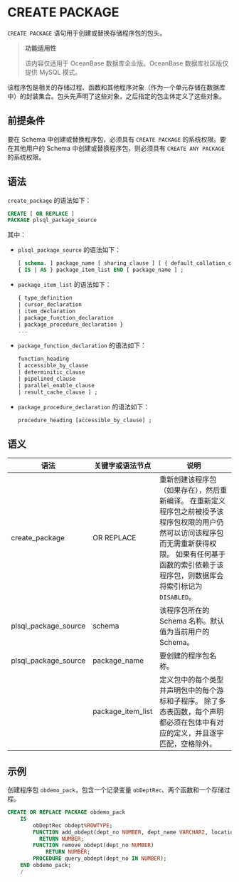 CREATE PACKAGE 
===================================

`CREATE PACKAGE` 语句用于创建或替换存储程序包的包头。

>**功能适用性**
>
>该内容仅适用于 OceanBase 数据库企业版。OceanBase 数据库社区版仅提供 MySQL 模式。

该程序包是相关的存储过程、函数和其他程序对象（作为一个单元存储在数据库中）的封装集合。包头先声明了这些对象，之后指定的包主体定义了这些对象。

前提条件 
-------------------------

要在 Schema 中创建或替换程序包，必须具有 `CREATE PACKAGE` 的系统权限。要在其他用户的 Schema 中创建或替换程序包，则必须具有 `CREATE ANY PACKAGE` 的系统权限。

语法 
-----------------------

`create_package` 的语法如下：

```sql
CREATE [ OR REPLACE ]
PACKAGE plsql_package_source
```



其中：

* `plsql_package_source` 的语法如下：

  ```sql
  [ schema. ] package_name [ sharing_clause ] [ { default_collation_clause | invoker_rights_clause | accessible_by_clause }... ]  
  { IS | AS } package_item_list END [ package_name ] ;
  ```

  

* `package_item_list` 的语法如下：

  ```sql
  { type_definition 
  | cursor_declaration 
  | item_declaration 
  | package_function_declaration 
  | package_procedure_declaration } 
  ...
  ```

  

* `package_function_declaration` 的语法如下：

  ```sql
  function_heading 
  [ accessible_by_clause 
  | determinitic_clause 
  | pipelined_clause 
  | parallel_enable_clause 
  | result_cache_clause ] ;
  ```

  

* `package_procedure_declaration` 的语法如下：

  ```sql
  procedure_heading [accessible_by_clause] ;
  ```

  

  




语义 
-----------------------



|          语法          |     关键字或语法节点      |                                                                      说明                                                                       |
|----------------------|-------------------|-----------------------------------------------------------------------------------------------------------------------------------------------|
| create_package       | OR REPLACE        | 重新创建该程序包（如果存在），然后重新编译。 在重新定义程序包之前被授予该程序包权限的用户仍然可以访问该程序包而无需重新获得权限。 如果有任何基于函数的索引依赖于该程序包，则数据库会将索引标记为 `DISABLED`。 |
| plsql_package_source | schema            | 该程序包所在的 Schema 名称。默认值为当前用户的 Schema。                                                                                                           |
| plsql_package_source | package_name      | 要创建的程序包名称。                                                                                                                                    |
|                      | package_item_list | 定义包中的每个类型并声明包中的每个游标和子程序。 除了多态表函数，每个声明都必须在包体中有对应的定义，并且逐字匹配，空格除外。                                                                               |



示例 
-----------------------

创建程序包 `obdemo_pack`，包含一个记录变量 `obDeptRec`、两个函数和一个存储过程。

```sql
CREATE OR REPLACE PACKAGE obdemo_pack
    IS
        obDeptRec obdept%ROWTYPE;
        FUNCTION add_obdept(dept_no NUMBER, dept_name VARCHAR2, location VARCHAR2)
          RETURN NUMBER;
        FUNCTION remove_obdept(dept_no NUMBER)
            RETURN NUMBER;
        PROCEDURE query_obdept(dept_no IN NUMBER);
    END obdemo_pack;
    /
```


